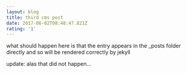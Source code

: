 ```yaml
---
layout: blog
title: third cms post
date: 2017-06-02T08:48:47.821Z
rating: '1'
---
```

what should happen here is that the entry appears in the _posts folder directly and so will be rendered correctly by jekyll

update: alas that did not happen…
